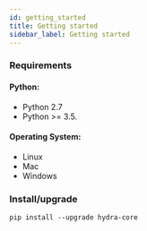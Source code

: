 ```yaml
---
id: getting_started
title: Getting started
sidebar_label: Getting started
---
```

### Requirements
#### Python:
* Python 2.7
* Python >= 3.5.

#### Operating System:
* Linux
* Mac
* Windows


### Install/upgrade
```
pip install --upgrade hydra-core
```
